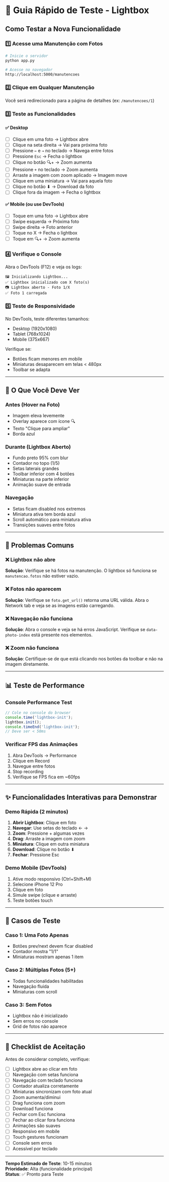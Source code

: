 # 🧪 Guia Rápido de Teste - Lightbox

## Como Testar a Nova Funcionalidade

### 1️⃣ Acesse uma Manutenção com Fotos

```bash
# Inicie o servidor
python app.py

# Acesse no navegador
http://localhost:5000/manutencoes
```

### 2️⃣ Clique em Qualquer Manutenção

Você será redirecionado para a página de detalhes (ex: `/manutencoes/1`)

### 3️⃣ Teste as Funcionalidades

#### ✅ Desktop
- [ ] Clique em uma foto → Lightbox abre
- [ ] Clique na seta direita → Vai para próxima foto
- [ ] Pressione `←` e `→` no teclado → Navega entre fotos
- [ ] Pressione `Esc` → Fecha o lightbox
- [ ] Clique no botão 🔍+ → Zoom aumenta
- [ ] Pressione `+` no teclado → Zoom aumenta
- [ ] Arraste a imagem com zoom aplicado → Imagem move
- [ ] Clique em uma miniatura → Vai para aquela foto
- [ ] Clique no botão ⬇ → Download da foto
- [ ] Clique fora da imagem → Fecha o lightbox

#### ✅ Mobile (ou use DevTools)
- [ ] Toque em uma foto → Lightbox abre
- [ ] Swipe esquerda → Próxima foto
- [ ] Swipe direita → Foto anterior
- [ ] Toque no X → Fecha o lightbox
- [ ] Toque em 🔍+ → Zoom aumenta

### 4️⃣ Verifique o Console

Abra o DevTools (F12) e veja os logs:

```
🖼️ Inicializando Lightbox...
✅ Lightbox inicializado com X foto(s)
📷 Lightbox aberto - Foto 1/X
✅ Foto 1 carregada
```

### 5️⃣ Teste de Responsividade

No DevTools, teste diferentes tamanhos:
- Desktop (1920x1080)
- Tablet (768x1024)
- Mobile (375x667)

Verifique se:
- Botões ficam menores em mobile
- Miniaturas desaparecem em telas < 480px
- Toolbar se adapta

---

## 🎨 O Que Você Deve Ver

### Antes (Hover na Foto)
- Imagem eleva levemente
- Overlay aparece com ícone 🔍
- Texto "Clique para ampliar"
- Borda azul

### Durante (Lightbox Aberto)
- Fundo preto 95% com blur
- Contador no topo (1/5)
- Setas laterais grandes
- Toolbar inferior com 4 botões
- Miniaturas na parte inferior
- Animação suave de entrada

### Navegação
- Setas ficam disabled nos extremos
- Miniatura ativa tem borda azul
- Scroll automático para miniatura ativa
- Transições suaves entre fotos

---

## 🐛 Problemas Comuns

### ❌ Lightbox não abre
**Solução**: Verifique se há fotos na manutenção. O lightbox só funciona se `manutencao.fotos` não estiver vazio.

### ❌ Fotos não aparecem
**Solução**: Verifique se `foto.get_url()` retorna uma URL válida. Abra o Network tab e veja se as imagens estão carregando.

### ❌ Navegação não funciona
**Solução**: Abra o console e veja se há erros JavaScript. Verifique se `data-photo-index` está presente nos elementos.

### ❌ Zoom não funciona
**Solução**: Certifique-se de que está clicando nos botões da toolbar e não na imagem diretamente.

---

## 📊 Teste de Performance

### Console Performance Test

```javascript
// Cole no console do browser
console.time('lightbox-init');
lightbox.init();
console.timeEnd('lightbox-init');
// Deve ser < 50ms
```

### Verificar FPS das Animações

1. Abra DevTools → Performance
2. Clique em Record
3. Navegue entre fotos
4. Stop recording
5. Verifique se FPS fica em ~60fps

---

## ✨ Funcionalidades Interativas para Demonstrar

### Demo Rápida (2 minutos)

1. **Abrir Lightbox**: Clique em foto
2. **Navegar**: Use setas do teclado ← →
3. **Zoom**: Pressione + algumas vezes
4. **Drag**: Arraste a imagem com zoom
5. **Miniatura**: Clique em outra miniatura
6. **Download**: Clique no botão ⬇
7. **Fechar**: Pressione Esc

### Demo Mobile (DevTools)

1. Ative modo responsivo (Ctrl+Shift+M)
2. Selecione iPhone 12 Pro
3. Clique em foto
4. Simule swipe (clique e arraste)
5. Teste botões touch

---

## 🎯 Casos de Teste

### Caso 1: Uma Foto Apenas
- Botões prev/next devem ficar disabled
- Contador mostra "1/1"
- Miniaturas mostram apenas 1 item

### Caso 2: Múltiplas Fotos (5+)
- Todas funcionalidades habilitadas
- Navegação fluida
- Miniaturas com scroll

### Caso 3: Sem Fotos
- Lightbox não é inicializado
- Sem erros no console
- Grid de fotos não aparece

---

## 📝 Checklist de Aceitação

Antes de considerar completo, verifique:

- [ ] Lightbox abre ao clicar em foto
- [ ] Navegação com setas funciona
- [ ] Navegação com teclado funciona
- [ ] Contador atualiza corretamente
- [ ] Miniaturas sincronizam com foto atual
- [ ] Zoom aumenta/diminui
- [ ] Drag funciona com zoom
- [ ] Download funciona
- [ ] Fechar com Esc funciona
- [ ] Fechar ao clicar fora funciona
- [ ] Animações são suaves
- [ ] Responsivo em mobile
- [ ] Touch gestures funcionam
- [ ] Console sem erros
- [ ] Acessível por teclado

---

**Tempo Estimado de Teste**: 10-15 minutos  
**Prioridade**: Alta (funcionalidade principal)  
**Status**: ✅ Pronto para Teste

